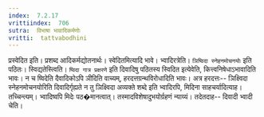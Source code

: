 ```yaml
---
index:  7.2.17
vrittiindex:  706
sutra:  विभाषा भावादिकर्मणोः
vritti:  tattvabodhini 
---
```


प्रस्वेदित इति। प्रशब्द आदिकर्मद्योतनार्थः। स्वेदितमित्यादि भावे। भ्वादिरत्रेति। `ञिष्विदा स्नेहनमोचनयोः` इति पठितः। स्विद्यतेस्त्विति। `ष्विदा गात्र प्रक्षरणे` इति दिवादिषु पठितस्य स्विदित इत्येवेति, कित्त्वनिषेधाऽभावादिति भावः। न च ष्विदेति दैवादिकोऽपि ञीदिति वाच्यम्, हरदत्तग्रन्थविरोधादिति भावः। अत्र हरदत्तः-- ञिक्ष्विदा स्नेहनमोचनयोरिति दिवादिर्गृह्यते न तु ञिक्ष्विदा अव्यक्ते शब्दे इति भ्वादिरपि, मिदिना साहचर्यादित्याह। तच्चिन्त्यम्। भ्वादिष्वपि मिदेः पठ�मानत्वात्। तस्मादविशेषादुभयोर्ग्रहणं न्याय्यं। तदेतदाह-- दिवादी भ्वादी चेति। 

